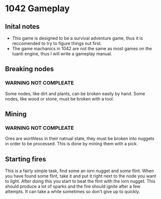 # 1042 Gameplay

## Inital notes

- This game is designed to be a survival adventure game, thus it is reccomended to try to figure things out first.
- The game machanics in 1042 are not the same as most games on the luanti engine, thus I will write a gameplay manual.


## Breaking nodes

### WARNING NOT COMPLEATE
Some nodes, like dirt and plants, can be broken easily by hand. Some nodes, like wood or stone, must be broken with a tool.


## Mining

### WARNING NOT COMPLEATE
Ores are worthless in their natrual state, they must be broken into nuggets in order to be processed. This is done by mining them with a pick.


## Starting fires
This is a fairly simple task, find some an iorn nugget and some flint. When you have found some flint, take it and put it right next to the node you want to light. After doing this you start to beat the flint with the iorn nugget. This should produce a lot of sparks and the fire should ignite after a few attempts. It can take a while sometimes so don't give up to quickly.